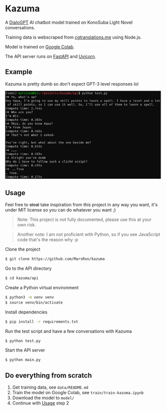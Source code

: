 # Kazuma

A [DialoGPT](https://github.com/microsoft/DialoGPT) AI chatbot model trained on KonoSuba Light Novel conversations.

Training data is webscraped from [cgtranslations.me](https://cgtranslations.me/konosuba) using Node.js.

Model is trained on [Google Colab](https://colab.research.google.com).

The API server runs on [FastAPI](https://fastapi.tiangolo.com) and [Uvicorn](https://uvicorn.org).

## Example

Kazuma is pretty dumb so don't expect GPT-3 level responses lol

![Example converstation with Kazuma](screenshots/example1.png)

## Usage

Feel free to ~~steal~~ take inspiration from this project in any way you want, it's under MIT license so you can do whatever you want ;)

> Note: This project is not fully documented, please use this at your own risk.

> Another note: I am not proficient with Python, so if you see JavaScript code that's the reason why :p

Clone the project

```bash
$ git clone https://github.com/MarsRon/kazuma
```

Go to the API directory

```bash
$ cd kazuma/api
```

Create a Python virtual environment

```bash
$ python3 -m venv venv
$ source venv/bin/activate
```

Install dependencies

```bash
$ pip install -r requirements.txt
```

Run the test script and have a few conversations with Kazuma

```bash
$ python test.py
```

Start the API server

```bash
$ python main.py
```

## Do everything from scratch

1. Get training data, see `data/README.md`
2. Train the model on Google Colab, see `train/train-kazuma.ipynb`
3. Download the model to `model/`
4. Continue with [Usage](#usage) step 2
